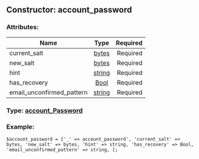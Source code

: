 ## Constructor: account\_password  

### Attributes:

| Name     |    Type       | Required |
|----------|:-------------:|---------:|
|current\_salt|[bytes](../types/bytes.md) | Required|
|new\_salt|[bytes](../types/bytes.md) | Required|
|hint|[string](../types/string.md) | Required|
|has\_recovery|[Bool](../types/Bool.md) | Required|
|email\_unconfirmed\_pattern|[string](../types/string.md) | Required|



### Type: [account\_Password](../types/account_Password.md)


### Example:

```
$account_password = ['_' => account_password', 'current_salt' => bytes, 'new_salt' => bytes, 'hint' => string, 'has_recovery' => Bool, 'email_unconfirmed_pattern' => string, ];
```